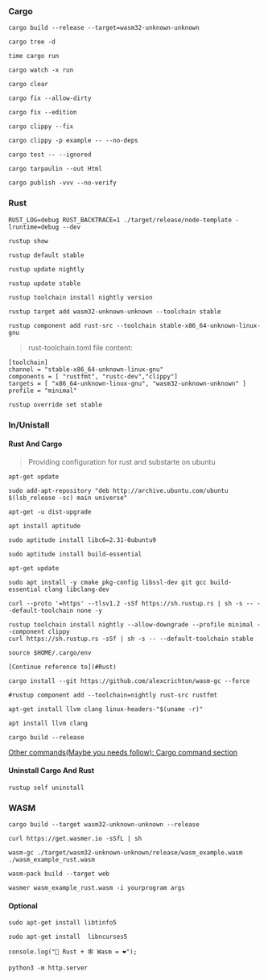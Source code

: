 ### Cargo

```
cargo build --release --target=wasm32-unknown-unknown
```

```
cargo tree -d
```

```
time cargo run
```

```
cargo watch -x run
```

```
cargo clear
```

```
cargo fix --allow-dirty
```

```
cargo fix --edition
```

```
cargo clippy --fix
```

```
cargo clippy -p example -- --no-deps
```

```
cargo test -- --ignored
```

```
cargo tarpaulin --out Html
```

```
cargo publish -vvv --no-verify
```

### Rust

```
RUST_LOG=debug RUST_BACKTRACE=1 ./target/release/node-template -lruntime=debug --dev
```

```
rustup show
```

```
rustup default stable
```

```
rustup update nightly
```

```
rustup update stable
```

```
rustup toolchain install nightly version
```

```
rustup target add wasm32-unknown-unknown --toolchain stable
```

```
rustup component add rust-src --toolchain stable-x86_64-unknown-linux-gnu
```

> rust-toolchain.toml file content:

```
[toolchain]
channel = "stable-x86_64-unknown-linux-gnu"
components = [ "rustfmt", "rustc-dev","clippy"]
targets = [ "x86_64-unknown-linux-gnu", "wasm32-unknown-unknown" ]
profile = "minimal"
```

```
rustup override set stable
```

### In/Unistall

#### Rust And Cargo

> Providing configuration for rust and substarte on ubuntu

```
apt-get update

sudo add-apt-repository "deb http://archive.ubuntu.com/ubuntu $(lsb_release -sc) main universe"

apt-get -u dist-upgrade

apt install aptitude

sudo aptitude install libc6=2.31-0ubuntu9

sudo aptitude install build-essential

apt-get update

sudo apt install -y cmake pkg-config libssl-dev git gcc build-essential clang libclang-dev

curl --proto '=https' --tlsv1.2 -sSf https://sh.rustup.rs | sh -s -- --default-toolchain none -y

rustup toolchain install nightly --allow-downgrade --profile minimal --component clippy
curl https://sh.rustup.rs -sSf | sh -s -- --default-toolchain stable

source $HOME/.cargo/env

[Continue reference to](#Rust)

cargo install --git https://github.com/alexcrichton/wasm-gc --force

#rustup component add --toolchain=nightly rust-src rustfmt

apt-get install llvm clang linux-headers-"$(uname -r)"

apt install llvm clang

cargo build --release

```
[Other commands(Maybe you needs follow): Cargo command section](#Cargo)


#### Uninstall Cargo And Rust

```
rustup self uninstall
```

### WASM

```
cargo build --target wasm32-unknown-unknown --release
```

```
curl https://get.wasmer.io -sSfL | sh
```

```
wasm-gc ./target/wasm32-unknown-unknown/release/wasm_example.wasm ./wasm_example_rust.wasm
```

```
wasm-pack build --target web
```

```
wasmer wasm_example_rust.wasm -i yourprogram args
```

#### Optional

```
sudo apt-get install libtinfo5
```

```
sudo apt-get install  libncurses5
```


```
console.log("🦀 Rust + 🕸 Wasm = ❤");
```

```
python3 -m http.server
```